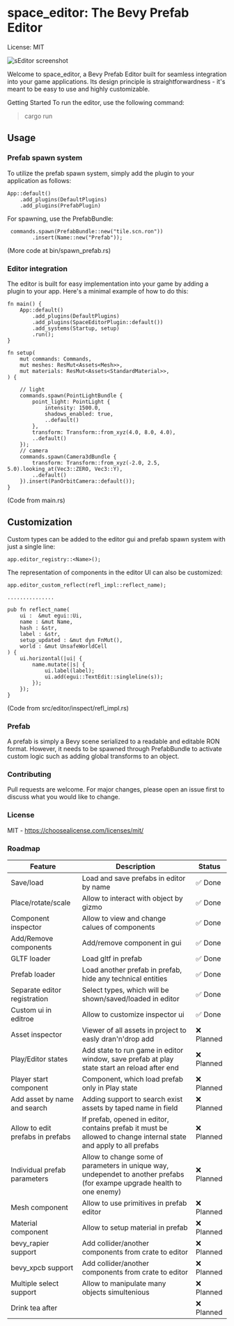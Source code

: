 # space_editor: The Bevy Prefab Editor
License: MIT 

![sEditor screenshot](https://github.com/rewin123/space_editor/blob/main/showcase.png)

Welcome to space_editor, a Bevy Prefab Editor built for seamless integration into your game applications. Its design principle is straightforwardness - it's meant to be easy to use and highly customizable.

Getting Started
To run the editor, use the following command:
> cargo run 


## Usage
### Prefab spawn system
To utilize the prefab spawn system, simply add the plugin to your application as follows:
```
App::default()
    .add_plugins(DefaultPlugins)
    .add_plugins(PrefabPlugin)
```

For spawning, use the PrefabBundle:
```
 commands.spawn(PrefabBundle::new("tile.scn.ron"))
        .insert(Name::new("Prefab"));
```

(More code at bin/spawn_prefab.rs)


### Editor integration
The editor is built for easy implementation into your game by adding a plugin to your app. Here's a minimal example of how to do this:

```
fn main() {
    App::default()
        .add_plugins(DefaultPlugins)
        .add_plugins(SpaceEditorPlugin::default())
        .add_systems(Startup, setup)
        .run();
}

fn setup(
    mut commands: Commands,
    mut meshes: ResMut<Assets<Mesh>>,
    mut materials: ResMut<Assets<StandardMaterial>>,
) {
    
    // light
    commands.spawn(PointLightBundle {
        point_light: PointLight {
            intensity: 1500.0,
            shadows_enabled: true,
            ..default()
        },
        transform: Transform::from_xyz(4.0, 8.0, 4.0),
        ..default()
    });
    // camera
    commands.spawn(Camera3dBundle {
        transform: Transform::from_xyz(-2.0, 2.5, 5.0).looking_at(Vec3::ZERO, Vec3::Y),
        ..default()
    }).insert(PanOrbitCamera::default());
}
```

(Code from main.rs)

## Customization
Custom types can be added to the editor gui and prefab spawn system with just a single line:

```
app.editor_registry::<Name>();
```
The representation of components in the editor UI can also be customized:
```
app.editor_custom_reflect(refl_impl::reflect_name);

...............

pub fn reflect_name(
    ui :  &mut egui::Ui,
    name : &mut Name,
    hash : &str,
    label : &str,
    setup_updated : &mut dyn FnMut(),
    world : &mut UnsafeWorldCell
) {
    ui.horizontal(|ui| {
        name.mutate(|s| {
            ui.label(label);
            ui.add(egui::TextEdit::singleline(s));
        });
    });
}
```
(Code from src/editor/inspect/refl_impl.rs)

### Prefab
A prefab is simply a Bevy scene serialized to a readable and editable RON format. However, it needs to be spawned through PrefabBundle to activate custom logic such as adding global transforms to an object.

### Contributing
Pull requests are welcome. For major changes, please open an issue first to discuss what you would like to change.

### License
MIT - https://choosealicense.com/licenses/mit/

### Roadmap
| Feature                          | Description                                                                                                              | Status    |
|----------------------------------|--------------------------------------------------------------------------------------------------------------------------|-----------|
| Save/load                        | Load and save prefabs in editor by name                                                                                  | ✅ Done    |
| Place/rotate/scale               | Allow to interact with object by gizmo                                                                                   | ✅ Done    |
| Component inspector              | Allow to view and change calues of components                                                                            | ✅ Done    |
| Add/Remove components            | Add/remove component in gui                                                                                              | ✅ Done    |
| GLTF loader                      | Load gltf in prefab                                                                                                      | ✅ Done    |
| Prefab loader                    | Load another prefab in prefab, hide any technical entities                                                               | ✅ Done    |
| Separate editor registration     | Select types, which will be shown/saved/loaded in editor                                                                 | ✅ Done    |
| Custom ui in editroe             | Allow to customize inspector ui                                                                                          | ✅ Done    |
| Asset inspector                  | Viewer of all assets in project to easly dran'n'drop add                                                                 | ❌ Planned |
| Play/Editor states               | Add state to run game in editor window, save prefab at play state start an reload after end                              | ❌ Planned |
| Player start component           | Component,  which load prefab only in Play state                                                                         | ❌ Planned |
| Add asset by name and search     | Adding support to search exist assets by taped name in field                                                             | ❌ Planned |
| Allow to edit prefabs in prefabs | If prefab, opened in editor, contains prefab it must be allowed to change internal state and apply to all prefabs        | ❌ Planned |
| Individual prefab parameters     | Allow to change some of parameters in unique way, undependet to another prefabs (for exampe upgrade health to one enemy) | ❌ Planned |
| Mesh component                   | Allow to use primitives in prefab editor                                                                                 | ❌ Planned |
| Material component               | Allow to setup material in prefab                                                                                        | ❌ Planned |
| bevy_rapier support              | Add collider/another components from crate to editor                                                                     | ❌ Planned |
| bevy_xpcb support                | Add collider/another components from crate to editor                                                                     | ❌ Planned |
| Multiple select support          | Allow to manipulate many objects simultenious                                                                            | ❌ Planned |
| Drink tea after                  |                                                                                                                          | ❌ Planned |

